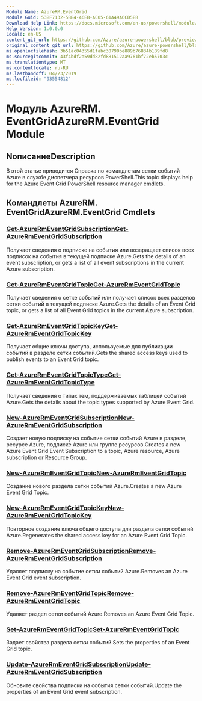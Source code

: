```yaml
---
Module Name: AzureRM.EventGrid
Module Guid: 53BF7132-5BB4-46EB-AC05-61A49A6CD5EB
Download Help Link: https://docs.microsoft.com/en-us/powershell/module/azurerm.eventgrid
Help Version: 1.0.0.0
Locale: en-US
content_git_url: https://github.com/Azure/azure-powershell/blob/preview/src/ResourceManager/EventGrid/Commands.EventGrid/help/AzureRM.EventGrid.md
original_content_git_url: https://github.com/Azure/azure-powershell/blob/preview/src/ResourceManager/EventGrid/Commands.EventGrid/help/AzureRM.EventGrid.md
ms.openlocfilehash: 3b51ac04355d1fabc30790be889b76834b189fd8
ms.sourcegitcommit: 43f4bdf2a59dd82fd881512aa9761bf72eb5703c
ms.translationtype: MT
ms.contentlocale: ru-RU
ms.lasthandoff: 04/23/2019
ms.locfileid: "93554812"
---
```

# <span data-ttu-id="03f6b-101">Модуль AzureRM. EventGrid</span><span class="sxs-lookup"><span data-stu-id="03f6b-101">AzureRM.EventGrid Module</span></span>
## <span data-ttu-id="03f6b-102">Nописание</span><span class="sxs-lookup"><span data-stu-id="03f6b-102">Description</span></span>
<span data-ttu-id="03f6b-103">В этой статье приводится Справка по командлетам сетки событий Azure в службе диспетчера ресурсов PowerShell.</span><span class="sxs-lookup"><span data-stu-id="03f6b-103">This topic displays help for the Azure Event Grid PowerShell resource manager cmdlets.</span></span>

## <span data-ttu-id="03f6b-104">Командлеты AzureRM. EventGrid</span><span class="sxs-lookup"><span data-stu-id="03f6b-104">AzureRM.EventGrid Cmdlets</span></span>
### [<span data-ttu-id="03f6b-105">Get-AzureRmEventGridSubscription</span><span class="sxs-lookup"><span data-stu-id="03f6b-105">Get-AzureRmEventGridSubscription</span></span>](Get-AzureRmEventGridSubscription.md)
<span data-ttu-id="03f6b-106">Получает сведения о подписке на события или возвращает список всех подписок на события в текущей подписке Azure.</span><span class="sxs-lookup"><span data-stu-id="03f6b-106">Gets the details of an event subscription, or gets a list of all event subscriptions in the current Azure subscription.</span></span>

### [<span data-ttu-id="03f6b-107">Get-AzureRmEventGridTopic</span><span class="sxs-lookup"><span data-stu-id="03f6b-107">Get-AzureRmEventGridTopic</span></span>](Get-AzureRmEventGridTopic.md)
<span data-ttu-id="03f6b-108">Получает сведения о сетке событий или получает список всех разделов сетки событий в текущей подписке Azure.</span><span class="sxs-lookup"><span data-stu-id="03f6b-108">Gets the details of an Event Grid topic, or gets a list of all Event Grid topics in the current Azure subscription.</span></span>

### [<span data-ttu-id="03f6b-109">Get-AzureRmEventGridTopicKey</span><span class="sxs-lookup"><span data-stu-id="03f6b-109">Get-AzureRmEventGridTopicKey</span></span>](Get-AzureRmEventGridTopicKey.md)
<span data-ttu-id="03f6b-110">Получает общие ключи доступа, используемые для публикации событий в разделе сетки событий.</span><span class="sxs-lookup"><span data-stu-id="03f6b-110">Gets the shared access keys used to publish events to an Event Grid topic.</span></span>

### [<span data-ttu-id="03f6b-111">Get-AzureRmEventGridTopicType</span><span class="sxs-lookup"><span data-stu-id="03f6b-111">Get-AzureRmEventGridTopicType</span></span>](Get-AzureRmEventGridTopicType.md)
<span data-ttu-id="03f6b-112">Получает сведения о типах тем, поддерживаемых таблицей событий Azure.</span><span class="sxs-lookup"><span data-stu-id="03f6b-112">Gets the details about the topic types supported by Azure Event Grid.</span></span>

### [<span data-ttu-id="03f6b-113">New-AzureRmEventGridSubscription</span><span class="sxs-lookup"><span data-stu-id="03f6b-113">New-AzureRmEventGridSubscription</span></span>](New-AzureRmEventGridSubscription.md)
<span data-ttu-id="03f6b-114">Создает новую подписку на событие сетки событий Azure в разделе, ресурсе Azure, подписке Azure или группе ресурсов.</span><span class="sxs-lookup"><span data-stu-id="03f6b-114">Creates a new Azure Event Grid Event Subscription to a topic, Azure resource, Azure subscription or Resource Group.</span></span>

### [<span data-ttu-id="03f6b-115">New-AzureRmEventGridTopic</span><span class="sxs-lookup"><span data-stu-id="03f6b-115">New-AzureRmEventGridTopic</span></span>](New-AzureRmEventGridTopic.md)
<span data-ttu-id="03f6b-116">Создание нового раздела сетки событий Azure.</span><span class="sxs-lookup"><span data-stu-id="03f6b-116">Creates a new Azure Event Grid Topic.</span></span>

### [<span data-ttu-id="03f6b-117">New-AzureRmEventGridTopicKey</span><span class="sxs-lookup"><span data-stu-id="03f6b-117">New-AzureRmEventGridTopicKey</span></span>](New-AzureRmEventGridTopicKey.md)
<span data-ttu-id="03f6b-118">Повторное создание ключа общего доступа для раздела сетки событий Azure.</span><span class="sxs-lookup"><span data-stu-id="03f6b-118">Regenerates the shared access key for an Azure Event Grid Topic.</span></span>

### [<span data-ttu-id="03f6b-119">Remove-AzureRmEventGridSubscription</span><span class="sxs-lookup"><span data-stu-id="03f6b-119">Remove-AzureRmEventGridSubscription</span></span>](Remove-AzureRmEventGridSubscription.md)
<span data-ttu-id="03f6b-120">Удаляет подписку на событие сетки событий Azure.</span><span class="sxs-lookup"><span data-stu-id="03f6b-120">Removes an Azure Event Grid event subscription.</span></span>

### [<span data-ttu-id="03f6b-121">Remove-AzureRmEventGridTopic</span><span class="sxs-lookup"><span data-stu-id="03f6b-121">Remove-AzureRmEventGridTopic</span></span>](Remove-AzureRmEventGridTopic.md)
<span data-ttu-id="03f6b-122">Удаляет раздел сетки событий Azure.</span><span class="sxs-lookup"><span data-stu-id="03f6b-122">Removes an Azure Event Grid Topic.</span></span>

### [<span data-ttu-id="03f6b-123">Set-AzureRmEventGridTopic</span><span class="sxs-lookup"><span data-stu-id="03f6b-123">Set-AzureRmEventGridTopic</span></span>](Set-AzureRmEventGridTopic.md)
<span data-ttu-id="03f6b-124">Задает свойства раздела сетки событий.</span><span class="sxs-lookup"><span data-stu-id="03f6b-124">Sets the properties of an Event Grid topic.</span></span>

### [<span data-ttu-id="03f6b-125">Update-AzureRmEventGridSubscription</span><span class="sxs-lookup"><span data-stu-id="03f6b-125">Update-AzureRmEventGridSubscription</span></span>](Update-AzureRmEventGridSubscription.md)
<span data-ttu-id="03f6b-126">Обновите свойства подписки на события сетки событий.</span><span class="sxs-lookup"><span data-stu-id="03f6b-126">Update the properties of an Event Grid event subscription.</span></span>

